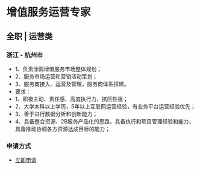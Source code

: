 
# 增值服务运营专家
## 全职  |  运营类
### 浙江 - 杭州市

- 1、负责涂鸦增值服务市场整体规划；
- 2、服务市场运营和营销活动策划；
- 3、服务商接入、运营及管理，服务商体系搭建。
- 要求：
- 1、积极主动、责任感、高度执行力，抗压性强；
- 2、大学本科以上学历，5年以上互联网运营经验，有业务平台运营经验优先；
- 3、善于进行数据分析和创新能力；
- 4、具备整合资源、2B服务产品化的思路，具备执行和项目管理经验和能力，具备推动协调各方资源达成目标的能力；
### 申请方式
- <a href="mailto:hr@tuya.com" title=yourName-增值服务运营专家>立即申请</a>